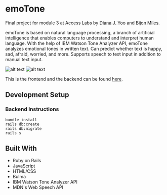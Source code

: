 # emoTone

Final project for module 3 at Access Labs by [Diana J. Yoo](https://github.com/dianajyoo) and [Bijon Miles](https://github.com/BijonMiles).

emoTone is based on natural language processing, a branch of artificial intelligence that enables computers to understand and interpret human language. With the help of IBM Watson Tone Analyzer API, emoTone analyzes emotional tones in written text. Can predict whether text is happy, sad, afraid, worried, and more. Supports speech to text input in addition to manual text input.

![alt text](relative/path/to/page-1.png?raw=true "Title")
![alt text](relative/path/to/page-2.png?raw=true "Title")

This is the frontend and the backend can be found [here](https://github.com/dianajyoo/emoTone-backend).

## Development Setup

### Backend Instructions
```
bundle install
rails db:create
rails db:migrate
rails s
```

## Built With

* Ruby on Rails
* JavaScript
* HTML/CSS
* Bulma
* IBM Watson Tone Analyzer API
* MDN's Web Speech API
